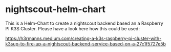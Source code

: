 # nightscout-helm-chart
This is a Helm-Chart to create a nightscout backend based an a Raspberry PI K3S Cluster.
Please have a look here how this could be used:

https://h3rmanns.medium.com/creating-a-k3s-raspberry-pi-cluster-with-k3sup-to-fire-up-a-nightscout-backend-service-based-on-a-27c1f5727e5b

